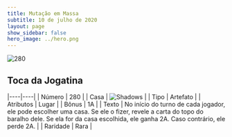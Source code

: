 ```yaml
---
title: Mutação em Massa
subtitle: 10 de julho de 2020
layout: page
show_sidebar: false
hero_image: ../hero.png
---
```


![280](https://cdn.keyforgegame.com/media/card_front/pt/479_280_HWP5M5CW56R3_pt.png)

## Toca da Jogatina

|----|----|
| Número | 280 |
| Casa | ![Shadows](https://archonarcana.com/images/thumb/e/ee/Shadows.png/22px-Shadows.png "Sombras") |
| Tipo | Artefato |
| Atributos | Lugar |
| Bônus | 1A |
| Texto | No início do turno de cada jogador, ele pode escolher uma casa. Se ele o fizer, revele a carta do topo do baralho dele. Se ela for da casa escolhida, ele ganha 2A. Caso contrário, ele perde 2A. |
| Raridade | Rara |
